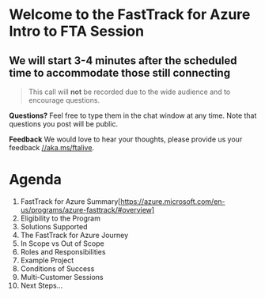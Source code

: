 # Welcome to the FastTrack for Azure Intro to FTA Session
## We will start 3-4 minutes after the scheduled time to accommodate those still connecting

> This call will **not** be recorded due to the wide audience and to encourage questions.

**Questions?** Feel free to type them in the chat window at any time. Note that questions you post will be public. 

**Feedback** We would love to hear your thoughts, please provide us your feedback [//aka.ms/ftalive](https://aka.ms/ftalive).

# Agenda

1. FastTrack for Azure Summary[https://azure.microsoft.com/en-us/programs/azure-fasttrack/#overview]
2. Eligibility to the Program
3. Solutions Supported
4. The FastTrack for Azure Journey
5. In Scope vs Out of Scope
6. Roles and Responsibilities
7. Example Project
8. Conditions of Success
9. Multi-Customer Sessions
10. Next Steps…
